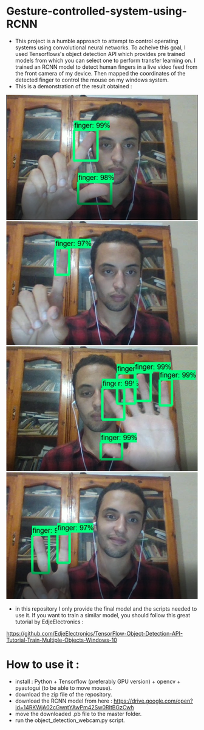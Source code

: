 # Gesture-controlled-system-using-RCNN

- This project is a humble approach to attempt to control operating systems using convolutional neural networks.
To acheive this goal, I used Tensorflows's object detection API which provides pre trained models from which you can 
select one to perform transfer learning on. I trained an RCNN model to detect human fingers in a live video feed 
from the front camera of my device. Then mapped the coordinates of the detected finger to control the mouse on my
windows system.
- This is a demonstration of the result obtained :

![alt text](https://github.com/Mehieddine44/Gesture-controlled-system-using-RCNN/blob/master/result%201.PNG)
![alt text](https://github.com/Mehieddine44/Gesture-controlled-system-using-RCNN/blob/master/result%202.PNG)
![alt text](https://github.com/Mehieddine44/Gesture-controlled-system-using-RCNN/blob/master/result%203.PNG)
![alt text](https://github.com/Mehieddine44/Gesture-controlled-system-using-RCNN/blob/master/result%204..PNG)

- in this repository I only provide the final model and the scripts needed to use it. If you want to train a similar model, you 
should follow this great tutorial by EdjeElectronics :

https://github.com/EdjeElectronics/TensorFlow-Object-Detection-API-Tutorial-Train-Multiple-Objects-Windows-10

# How to use it :

- install : Python + Tensorflow (preferably GPU version) + opencv + pyautogui (to be able to move mouse).
- download the zip file of the repository.
- download the RCNN model from here : https://drive.google.com/open?id=14RKWjA02cGwntYAwPm42Sw0RltBGzCwh
- move the downloaded .pb file to the master folder.
- run the object_detection_webcam.py script.
